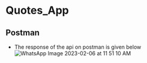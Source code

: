 # Quotes_App

## Postman 
- The response of the api on postman is given below 
![WhatsApp Image 2023-02-06 at 11 51 10 AM](https://user-images.githubusercontent.com/71593494/217415823-0cacab55-573f-4d1a-8903-36adee94fc74.jpeg)
